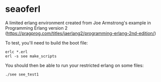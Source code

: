 # seaoferl

A limited erlang environment created from Joe Armstrong's example in Programming Erlang version 2 (https://pragprog.com/titles/jaerlang2/programming-erlang-2nd-edition/)

To test, you'll need to build the boot file:

```
erlc *.erl
erl -s see make_scripts
```

You should then be able to run your restricted erlang on some files:

`./see see_test1`
